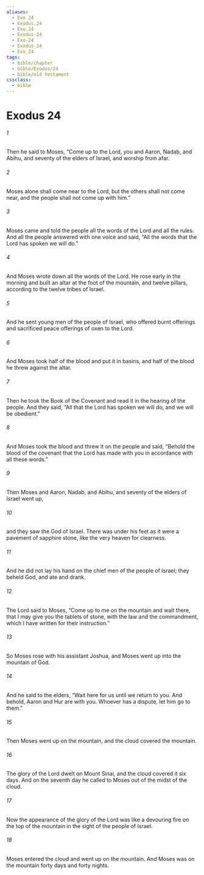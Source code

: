 ```yaml
---
aliases:
  - Exo 24
  - Exodus.24
  - Exo.24
  - Exodus-24
  - Exo-24
  - Exodus_24
  - Exo_24
tags:
  - bible/chapter
  - bible/Exodus/24
  - bible/old testament
cssclass:
  - bible
---
```


# Exodus 24

###### 1
Then he said to Moses, “Come up to the Lord, you and Aaron, Nadab, and Abihu, and seventy of the elders of Israel, and worship from afar.
###### 2
Moses alone shall come near to the Lord, but the others shall not come near, and the people shall not come up with him.”
###### 3
Moses came and told the people all the words of the Lord and all the rules. And all the people answered with one voice and said, “All the words that the Lord has spoken we will do.”
###### 4
And Moses wrote down all the words of the Lord. He rose early in the morning and built an altar at the foot of the mountain, and twelve pillars, according to the twelve tribes of Israel.
###### 5
And he sent young men of the people of Israel, who offered burnt offerings and sacrificed peace offerings of oxen to the Lord.
###### 6
And Moses took half of the blood and put it in basins, and half of the blood he threw against the altar.
###### 7
Then he took the Book of the Covenant and read it in the hearing of the people. And they said, “All that the Lord has spoken we will do, and we will be obedient.”
###### 8
And Moses took the blood and threw it on the people and said, “Behold the blood of the covenant that the Lord has made with you in accordance with all these words.”
###### 9
Then Moses and Aaron, Nadab, and Abihu, and seventy of the elders of Israel went up,
###### 10
and they saw the God of Israel. There was under his feet as it were a pavement of sapphire stone, like the very heaven for clearness.
###### 11
And he did not lay his hand on the chief men of the people of Israel; they beheld God, and ate and drank.
###### 12
The Lord said to Moses, “Come up to me on the mountain and wait there, that I may give you the tablets of stone, with the law and the commandment, which I have written for their instruction.”
###### 13
So Moses rose with his assistant Joshua, and Moses went up into the mountain of God.
###### 14
And he said to the elders, “Wait here for us until we return to you. And behold, Aaron and Hur are with you. Whoever has a dispute, let him go to them.”
###### 15
Then Moses went up on the mountain, and the cloud covered the mountain.
###### 16
The glory of the Lord dwelt on Mount Sinai, and the cloud covered it six days. And on the seventh day he called to Moses out of the midst of the cloud.
###### 17
Now the appearance of the glory of the Lord was like a devouring fire on the top of the mountain in the sight of the people of Israel.
###### 18
Moses entered the cloud and went up on the mountain. And Moses was on the mountain forty days and forty nights.


